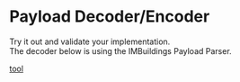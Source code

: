 # Payload Decoder/Encoder

Try it out and validate your implementation.<br>
The decoder below is using the IMBuildings Payload Parser.

[tool](./decoder-encoder.html ':include type=iframe height=1800px')


